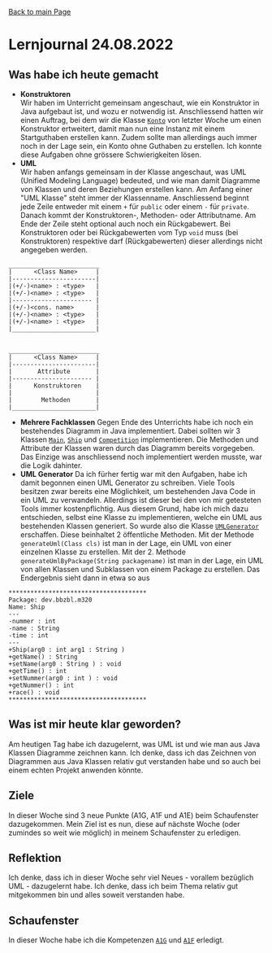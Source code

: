 [Back to main Page](./../../README.md)

# Lernjournal 24.08.2022

## Was habe ich heute gemacht
- **Konstruktoren**<br/>
Wir haben im Unterricht gemeinsam angeschaut, wie ein Konstruktor in Java aufgebaut ist, und wozu er notwendig ist. Anschliessend hatten wir einen Auftrag, bei dem wir die Klasse [`Konto`](./../17.08.2022/resources/index.md#konto) von letzter Woche um einen Konstruktor ertweitert, damit man nun eine Instanz mit einem Startguthaben erstellen kann. Zudem sollte man allerdings auch immer noch in der Lage sein, ein Konto ohne Guthaben zu erstellen. Ich konnte diese Aufgaben ohne grössere Schwierigkeiten lösen.
- **UML**<br/>
Wir haben anfangs gemeinsam in der Klasse angeschaut, was UML (Unified Modeling Language) bedeuted, und wie man damit Diagramme von Klassen und deren Beziehungen erstellen kann. Am Anfang einer "UML Klasse" steht immer der Klassenname. Anschliessend beginnt jede Zeile entweder mit einem `+` für `public` oder einem `-` für `private`. Danach kommt der Konstruktoren-, Methoden- oder Attributname. Am Ende der Zeile steht optional auch noch ein Rückgabewert. Bei Konstruktoren oder bei Rückgabewerten vom Typ `void` muss (bei Konstruktoren) respektive darf (Rückgabewerten) dieser allerdings nicht angegeben werden. 

```
_________________________ 
|      <Class Name>     |
|-----------------------|
|(+/-)<name> : <type>   |
|(+/-)<name> : <type>   |
|---------------------- |
|(+/-)<cons. name>      |
|(+/-)<name> : <type>   | 
|(+/-)<name> : <type>   |
|_______________________|


_________________________
|      <Class Name>     |
|-----------------------|
|       Attribute       |
|---------------------- |
|      Konstruktoren    |
|                       | 
|        Methoden       |
|_______________________|
```
- **Mehrere Fachklassen**
Gegen Ende des Unterrichts habe ich noch ein bestehendes Diagramm in Java implementiert. Dabei sollten wir 3 Klassen [`Main`](./resources/index.md#main), [`Ship`](./resources/index.md#ship) und [`Competition`](./resources/index.md#competition) implementieren. Die Methoden und Attribute der Klassen waren durch das Diagramm bereits vorgegeben. Das Einzige was anschliessend noch implementiert werden musste, war die Logik dahinter. 
- **UML Generator**
Da ich fürher fertig war mit den Aufgaben, habe ich damit begonnen einen UML Generator zu schreiben. Viele Tools besitzen zwar bereits eine Möglichkeit, um bestehenden Java Code in ein UML zu verwandeln. Allerdings ist dieser bei den von mir getesteten Tools immer kostenpflichtig. Aus diesem Grund, habe ich mich dazu entschieden, selbst eine Klasse zu implementieren, welche ein UML aus bestehenden Klassen generiert. So wurde also die Klasse [`UMLGenerator`](./resources/index.md#uml-generator) erschaffen. Diese beinhaltet 2 öffentliche Methoden. Mit der Methode `generateUml(Class cls)` ist man in der Lage, ein UML von einer einzelnen Klasse zu erstellen. Mit der 2. Methode `generateUmlByPackage(String packagename)` ist man in der Lage, ein UML von allen Klassen und Subklassen von einem Package zu erstellen. Das Endergebnis sieht dann in etwa so aus
```
**************************************
Package: dev.bbzbl.m320
Name: Ship
---
-nummer : int
-name : String
-time : int
---
+Ship(arg0 : int arg1 : String )
+getName() : String
+setName(arg0 : String ) : void
+getTime() : int
+setNummer(arg0 : int ) : void
+getNummer() : int
+race() : void
**************************************
```


## Was ist mir heute klar geworden?
Am heutigen Tag habe ich dazugelernt, was UML ist und wie man aus Java Klassen Diagramme zeichnen kann. Ich denke, dass ich das Zeichnen von Diagrammen aus Java Klassen relativ gut verstanden habe und so auch bei einem echten Projekt anwenden könnte. 

## Ziele
In dieser Woche sind 3 neue Punkte (A1G, A1F und A1E) beim Schaufenster dazugekommen. Mein Ziel ist es nun, diese auf nächste Woche (oder zumindes so weit wie möglich) in meinem Schaufenster zu erledigen. 

## Reflektion
Ich denke, dass ich in dieser Woche sehr viel Neues - vorallem bezüglich UML - dazugelernt habe. Ich denke, dass ich beim Thema relativ gut mitgekommen bin und alles soweit verstanden habe.
## Schaufenster
In dieser Woche habe ich die Kompetenzen [`A1G`](./../schaufenster/HZ1.md#a1g) und [`A1F`](./../schaufenster/HZ1.md#a1f) erledigt.
